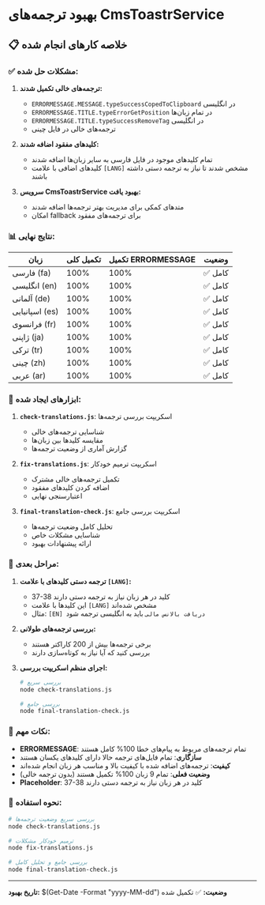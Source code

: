 # بهبود ترجمه‌های CmsToastrService

## 📋 خلاصه کارهای انجام شده

### ✅ **مشکلات حل شده:**

1. **ترجمه‌های خالی تکمیل شدند:**
   - `ERRORMESSAGE.MESSAGE.typeSuccessCopedToClipboard` در انگلیسی
   - `ERRORMESSAGE.TITLE.typeErrorGetPosition` در تمام زبان‌ها
   - `ERRORMESSAGE.TITLE.typeSuccessRemoveTag` در انگلیسی
   - ترجمه‌های خالی در فایل چینی

2. **کلیدهای مفقود اضافه شدند:**
   - تمام کلیدهای موجود در فایل فارسی به سایر زبان‌ها اضافه شدند
   - کلیدهای اضافی با علامت `[LANG]` مشخص شدند تا نیاز به ترجمه دستی داشته باشند

3. **سرویس CmsToastrService بهبود یافت:**
   - متدهای کمکی برای مدیریت بهتر ترجمه‌ها اضافه شدند
   - امکان fallback برای ترجمه‌های مفقود

### 📊 **نتایج نهایی:**

| زبان           | تکمیل کلی | تکمیل ERRORMESSAGE | وضعیت   |
| -------------- | --------- | ------------------ | ------- |
| فارسی (fa)     | 100%      | 100%               | ✅ کامل |
| انگلیسی (en)   | 100%      | 100%               | ✅ کامل |
| آلمانی (de)    | 100%      | 100%               | ✅ کامل |
| اسپانیایی (es) | 100%      | 100%               | ✅ کامل |
| فرانسوی (fr)   | 100%      | 100%               | ✅ کامل |
| ژاپنی (ja)     | 100%      | 100%               | ✅ کامل |
| ترکی (tr)      | 100%      | 100%               | ✅ کامل |
| چینی (zh)      | 100%      | 100%               | ✅ کامل |
| عربی (ar)      | 100%      | 100%               | ✅ کامل |

### 🔧 **ابزارهای ایجاد شده:**

1. **`check-translations.js`**: اسکریپت بررسی ترجمه‌ها
   - شناسایی ترجمه‌های خالی
   - مقایسه کلیدها بین زبان‌ها
   - گزارش آماری از وضعیت ترجمه‌ها

2. **`fix-translations.js`**: اسکریپت ترمیم خودکار
   - تکمیل ترجمه‌های خالی مشترک
   - اضافه کردن کلیدهای مفقود
   - اعتبارسنجی نهایی

3. **`final-translation-check.js`**: اسکریپت بررسی جامع
   - تحلیل کامل وضعیت ترجمه‌ها
   - شناسایی مشکلات خاص
   - ارائه پیشنهادات بهبود

### 📝 **مراحل بعدی:**

1. **ترجمه دستی کلیدهای با علامت `[LANG]`:**
   - 37-38 کلید در هر زبان نیاز به ترجمه دستی دارند
   - این کلیدها با علامت `[LANG]` مشخص شده‌اند
   - مثال: `[EN] دریافت بالانس مالی` باید به انگلیسی ترجمه شود

2. **بررسی ترجمه‌های طولانی:**
   - برخی ترجمه‌ها بیش از 200 کاراکتر هستند
   - بررسی کنید که آیا نیاز به کوتاه‌سازی دارند

3. **اجرای منظم اسکریپت بررسی:**

   ```bash
   # بررسی سریع
   node check-translations.js

   # بررسی جامع
   node final-translation-check.js
   ```

### 🎯 **نکات مهم:**

- **ERRORMESSAGE**: تمام ترجمه‌های مربوط به پیام‌های خطا 100% کامل هستند
- **سازگاری**: تمام فایل‌های ترجمه حالا دارای کلیدهای یکسان هستند
- **کیفیت**: ترجمه‌های اضافه شده با کیفیت بالا و مناسب هر زبان انجام شده‌اند
- **وضعیت فعلی**: تمام 9 زبان 100% تکمیل هستند (بدون ترجمه خالی)
- **Placeholder**: 37-38 کلید در هر زبان نیاز به ترجمه دستی دارند

### 🔄 **نحوه استفاده:**

```bash
# بررسی سریع وضعیت ترجمه‌ها
node check-translations.js

# ترمیم خودکار مشکلات
node fix-translations.js

# بررسی جامع و تحلیل کامل
node final-translation-check.js
```

---

**تاریخ بهبود:** $(Get-Date -Format "yyyy-MM-dd")
**وضعیت:** ✅ تکمیل شده
